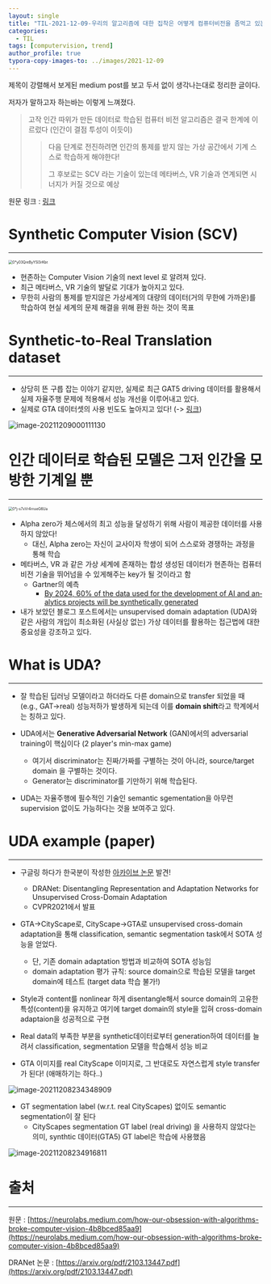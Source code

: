 ```yaml
---
layout: single
title: "TIL-2021-12-09-우리의 알고리즘에 대한 집착은 어떻게 컴퓨터비전을 좀먹고 있는가!" 
categories:
  - TIL
tags: [computervision, trend]
author_profile: true
typora-copy-images-to: ../images/2021-12-09 
---
```




제목이 강렬해서 보게된 medium post를 보고 두서 없이 생각나는대로 정리한 글이다.

저자가 말하고자 하는바는 이렇게 느껴졌다.

> 고작 인간 따위가 만든 데이터로 학습된 컴퓨터 비전 알고리즘은 결국 한계에 이르렀다 (인간이 결점 투성이 이듯이)
>
> > 다음 단계로 전진하려면 인간의 통제를 받지 않는 가상 공간에서 기계 스스로 학습하게 해야한다! 
> >
> > 그 후보로는 SCV 라는 기술이 있는데 메타버스, VR 기술과 연계되면 시너지가 커질 것으로 예상

원문 링크 : [링크](https://neurolabs.medium.com/how-our-obsession-with-algorithms-broke-computer-vision-4b8bced85aa9)

# Synthetic Computer Vision (SCV)

---

<img src="/images/2021-12-09/0*y03QntByYSl3rKbt.png" alt="0*y03QntByYSl3rKbt" style="zoom:50%;" />

- 현존하는 Computer Vision 기술의 next level 로 알려져 있다.
- 최근 메타버스, VR 기술의 발달로 기대가 높아지고 있다.
- 무한히 사람의 통제를 받지않은 가상세계의 대량의 데이터(거의 무한에 가까운)를 학습하여 현실 세계의 문제 해결을 위해 환원 하는 것이 목표



# Synthetic-to-Real Translation dataset

---

- 상당히 뜬 구릅 잡는 이야기 같지만, 실제로 최근 GAT5 driving 데이터를 활용해서 실제 자율주행 문제에 적용해서 성능 개선을 이루어내고 있다.  
- 실제로 GTA 데이터셋의 사용 빈도도 높아지고 있다! (-> [링크](https://paperswithcode.com/dataset/gta5))

![image-20211209000111130](/images/2021-12-09/image-20211209000111130.png)

 

# 인간 데이터로 학습된 모델은 그저 인간을 모방한 기계일 뿐

---

<img src="/images/2021-12-09/0*j-s7xVr4rnseG6Ua.png" alt="0*j-s7xVr4rnseG6Ua" style="zoom:50%;" />

- Alpha zero가 체스에서의 최고 성능을 달성하기 위해 사람이 제공한 데이터를 사용하지 않았다!
  - 대신, Alpha zero는 자신이 교사이자 학생이 되어 스스로와 경쟁하는 과정을 통해 학습 
- 메타버스, VR 과 같은 가상 세계에 존재하는 합성 생성된 데이터가 현존하는 컴퓨터 비전 기술을 뛰어넘을 수 있게해주는 key가 될 것이라고 함
  - Gartner의 예측
    - [By 2024, 60% of the data used for the de­vel­op­ment of AI and an­a­lyt­ics projects will be syn­thet­i­cally gen­er­ated](https://blogs.gartner.com/andrew_white/2021/07/24/by-2024-60-of-the-data-used-for-the-development-of-ai-and-analytics-projects-will-be-synthetically-generated/)
- 내가 보았던 블로그 포스트에서는 unsupervised domain adaptation (UDA)와 같은 사람의 개입이 최소화된 (사실상 없는) 가상 데이터를 활용하는 접근법에 대한 중요성을 강조하고 있다.

# What is UDA?

---

- 잘 학습된 딥러닝 모델이라고 하더라도 다른 domain으로 transfer 되었을 때 (e.g., GAT->real) 성능저하가 발생하게 되는데 이를 **domain shift**라고 학계에서는 칭하고 있다.

- UDA에서는 **Generative Adversarial Network** (GAN)에서의 adversarial training이 핵심이다 (2 player's min-max game)
  - 여기서 discriminator는 진짜/가짜를 구별하는 것이 아니라, source/target domain 을 구별하는 것이다. 
  - Generator는 discriminator를 기만하기 위해 학습된다.

- UDA는 자율주행에 필수적인 기술인 semantic sgementation을 아무런 supervision 없이도 가능하다는 것을 보여주고 있다.

# UDA example (paper)

---

- 구글링 하다가 한국분이 작성한 [아카이브 논문](https://arxiv.org/pdf/2103.13447.pdf) 발견!
  - DRANet: Disentangling Representation and Adaptation Networks for Unsupervised Cross-Domain Adaptation
  - CVPR2021에서 발표

- GTA->CityScape로, CityScape->GTA로 unsupervised cross-domain adaptation을 통해 classification, semantic segmentation task에서 SOTA 성능을 얻었다.
  - 단, 기존 domain adaptation 방법과 비교하여 SOTA 성능임
  - domain adaptation 평가 규칙: source domain으로 학습된 모델을 target domain에 테스트 (target data 학습 불가!)
- Style과 content를 nonlinear 하게 disentangle해서 source domain의 고유한 특성(content)을 유지하고 여기에 target domain의 style을 입혀 cross-domain adaptaion을 성공적으로 구현
- Real data의 부족한 부분을 synthetic데이터로부터 generation하여 데이터를 늘려서 classification, segmentation 모델을 학습해서 성능 비교
- GTA 이미지를 real CityScape 이미지로, 그 반대로도 자연스럽게 style transfer가 된다! (애매하기는 하다..)

![image-20211208234348909](/images/2021-12-09/image-20211208234348909.png)

- GT segmentation label (w.r.t. real CityScapes) 없이도 semantic segmentation이 잘 된다
  - CityScapes segmentation GT label (real driving) 을 사용하지 않았다는 의미, synthtic 데이터(GTA5) GT label은 학습에 사용했음

![image-20211208234916811](/images/2021-12-09/image-20211208234916811.png)



# 출처

---

원문 : [https://neurolabs.medium.com/how-our-obsession-with-algorithms-broke-computer-vision-4b8bced85aa9](https://neurolabs.medium.com/how-our-obsession-with-algorithms-broke-computer-vision-4b8bced85aa9)

DRANet 논문 : [https://arxiv.org/pdf/2103.13447.pdf](https://arxiv.org/pdf/2103.13447.pdf)